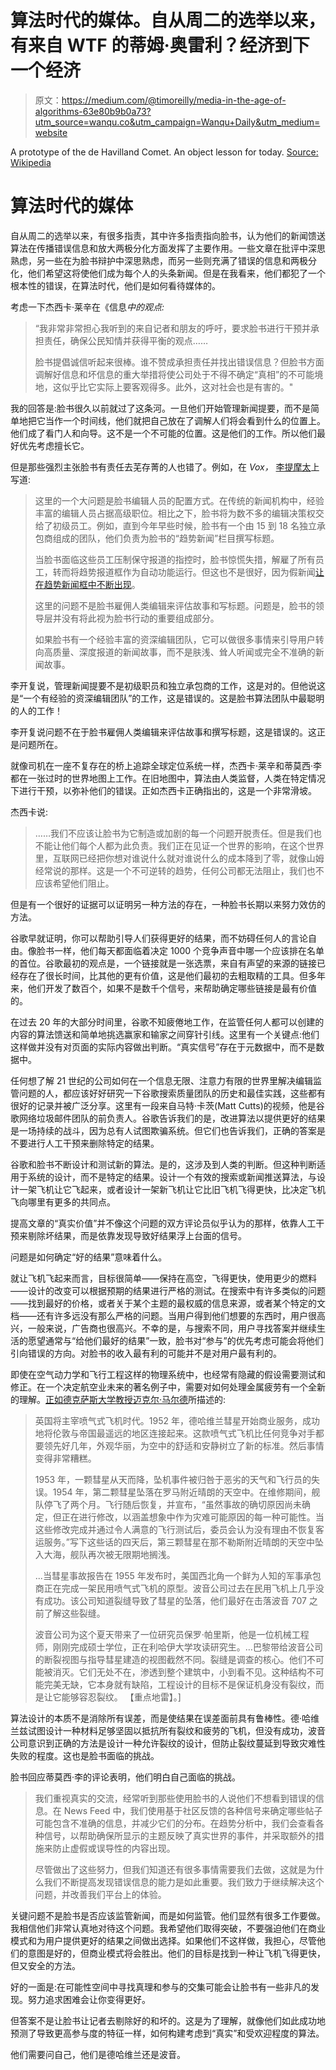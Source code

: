# 算法时代的媒体。自从周二的选举以来，有来自 WTF 的蒂姆·奥雷利？经济到下一个经济

> 原文：<https://medium.com/@timoreilly/media-in-the-age-of-algorithms-63e80b9b0a73?utm_source=wanqu.co&utm_campaign=Wanqu+Daily&utm_medium=website>



A prototype of the de Havilland Comet. An object lesson for today. [Source: Wikipedia](https://en.wikipedia.org/wiki/File:Comet_Prototype_at_Hatfield.jpg)



# 算法时代的媒体

自从周二的选举以来，有很多指责，其中许多指责指向脸书，认为他们的新闻馈送算法在传播错误信息和放大两极分化方面发挥了主要作用。一些文章在批评中深思熟虑，另一些在为脸书辩护中深思熟虑，而另一些则充满了错误的信息和两极分化，他们希望这将使他们成为每个人的头条新闻。但是在我看来，他们都犯了一个根本性的错误，在算法时代，他们是如何看待媒体的。

考虑一下杰西卡·莱辛在《信息*中的观点:*

> “我非常非常担心我听到的来自记者和朋友的呼吁，要求脸书进行干预并承担责任，确保公民知情并获得平衡的观点……
> 
> 脸书提倡诚信听起来很棒。谁不赞成承担责任并找出错误信息？但脸书方面调解好信息和坏信息的重大举措将使公司处于不得不确定“真相”的不可能境地，这似乎比它实际上要客观得多。此外，这对社会也是有害的。"

我的回答是:脸书很久以前就过了这条河。一旦他们开始管理新闻提要，而不是简单地把它当作一个时间线，他们就把自己放在了调解人们将会看到什么的位置上。他们成了看门人和向导。这不是一个不可能的位置。这是他们的工作。所以他们最好优先考虑擅长它。

但是那些强烈主张脸书有责任去芜存菁的人也错了。例如，在 *Vox，* [李提摩太](http://www.vox.com/new-money/2016/11/6/13509854/facebook-politics-news-bad)上写道:

> 这里的一个大问题是脸书编辑人员的配置方式。在传统的新闻机构中，经验丰富的编辑人员占据高级职位。相比之下，脸书将为数不多的编辑决策权交给了初级员工。例如，直到今年早些时候，脸书有一个由 15 到 18 名独立承包商组成的团队，他们负责为脸书的“趋势新闻”栏目撰写标题。
> 
> 当脸书面临这些员工压制保守报道的指控时，脸书惊慌失措，解雇了所有员工，转而将趋势报道框作为自动功能运行。但这也不是很好，因为假新闻[让](http://www.cbsnews.com/news/facebooks-trending-fail-news-section-reportedly-highlights-fake-news-on-megyn-kelly/) [在趋势新闻框中不断出现](https://www.buzzfeed.com/craigsilverman/can-facebook-trending-fight-off-fake-news)。
> 
> 这里的问题不是脸书雇佣人类编辑来评估故事和写标题。问题是，脸书的领导层并没有将此视为脸书行动的重要组成部分。
> 
> 如果脸书有一个经验丰富的资深编辑团队，它可以做很多事情来引导用户转向高质量、深度报道的新闻故事，而不是肤浅、耸人听闻或完全不准确的新闻故事。

李开复说，管理新闻提要不是初级职员和独立承包商的工作，这是对的。但他说这是“一个有经验的资深编辑团队”的工作，这是错误的。这是脸书算法团队中最聪明的人的工作！

李开复说问题不在于脸书雇佣人类编辑来评估故事和撰写标题，这是错误的。这正是问题所在。

就像司机在一座不复存在的桥上追踪全球定位系统一样，杰西卡·莱辛和蒂莫西·李都在一张过时的世界地图上工作。在旧地图中，算法由人类监督，人类在特定情况下进行干预，以弥补他们的错误。正如杰西卡正确指出的，这是一个非常滑坡。

杰西卡说:

> ……我们不应该让脸书为它制造或加剧的每一个问题开脱责任。但是我们也不能让他们每个人都为此负责。我们正在见证一个世界的影响，在这个世界里，互联网已经把你想对谁说什么就对谁说什么的成本降到了零，就像山姆经常说的那样。这是一个不可逆转的趋势，任何公司都无法阻止，我们也不应该希望他们阻止。

但是有一个很好的证据可以证明另一种方法的存在，一种脸书长期以来努力效仿的方法。

谷歌早就证明，你可以帮助引导人们获得更好的结果，而不妨碍任何人的言论自由。像脸书一样，他们每天都面临着决定 1000 个竞争声音中哪一个应该排在名单的首位。谷歌最初的观点是，一个链接就是一张选票，来自有声望的来源的链接已经存在了很长时间，比其他的更有价值，这是他们最初的去粗取精的工具。但多年来，他们开发了数百个，如果不是数千个信号，来帮助确定哪些链接是最有价值的。

在过去 20 年的大部分时间里，谷歌不知疲倦地工作，在监管任何人都可以创建的内容的算法馈送和简单地挑选赢家和输家之间穿针引线。这里有一个关键点:他们这样做并没有对页面的实际内容做出判断。“真实信号”存在于元数据中，而不是数据中。

任何想了解 21 世纪的公司如何在一个信息无限、注意力有限的世界里解决编辑监管问题的人，都应该好好研究一下谷歌搜索质量团队的历史和最佳实践，这些都有很好的记录并被广泛分享。这里有一段来自马特·卡茨(Matt Cutts)的视频，他是谷歌网络垃圾邮件团队的前负责人。谷歌告诉我们的是，改进算法以提供更好的结果是一场持续的战斗，因为总有人试图欺骗系统。但它们也告诉我们，正确的答案是不要进行人工干预来删除特定的结果。

谷歌和脸书不断设计和测试新的算法。是的，这涉及到人类的判断。但这种判断适用于系统的设计，而不是特定的结果。设计一个有效的搜索或新闻推送算法，与设计一架飞机让它飞起来，或者设计一架新飞机让它比旧飞机飞得更快，比决定飞机飞向哪里有更多的共同点。

提高文章的“真实价值”并不像这个问题的双方评论员似乎认为的那样，依靠人工干预来剔除坏结果，而是依靠发现导致好结果浮上台面的信号。

问题是如何确定“好的结果”意味着什么。

就让飞机飞起来而言，目标很简单——保持在高空，飞得更快，使用更少的燃料——设计的改变可以根据预期的结果进行严格的测试。在搜索中有许多类似的问题——找到最好的价格，或者关于某个主题的最权威的信息来源，或者某个特定的文档——还有许多远没有那么严格的问题。当用户得到他们想要的东西时，用户很高兴，一般来说，广告商也很高兴。不幸的是，与搜索不同，用户寻找答案并继续生活的愿望通常与“给他们最好的结果”一致，脸书对“参与”的优先考虑可能会将他们引向错误的方向。对脸书的收入最有利的可能并不是对用户最有利的。

即使在空气动力学和飞行工程这样的物理系统中，也经常有隐藏的假设需要测试和修正。在一个决定航空业未来的著名例子中，需要对如何处理金属疲劳有一个全新的理解。[正如德克萨斯大学教授迈克尔·马尔德](https://uteach.utexas.edu/sites/default/files/BrokenEducation2011.pdf)所描述的:

> 英国将主宰喷气式飞机时代。1952 年，德哈维兰彗星开始商业服务，成功地将伦敦与帝国最遥远的地区连接起来。这款喷气式飞机比任何竞争对手都要领先好几年，外观华丽，为空中的舒适和安静树立了新的标准。然后事情变得非常糟糕。
> 
> 1953 年，一颗彗星从天而降，坠机事件被归咎于恶劣的天气和飞行员的失误。1954 年，第二颗彗星坠落在罗马附近晴朗的天空中。在维修期间，舰队停飞了两个月。飞行随后恢复，并宣布，“虽然事故的确切原因尚未确定，但正在进行修改，以涵盖想象中作为灾难可能原因的每一种可能性。当这些修改完成并通过令人满意的飞行测试后，委员会认为没有理由不恢复客运服务。”写下这些话的四天后，第三颗彗星在那不勒斯附近晴朗的天空中坠入大海，舰队再次被无限期地搁浅。
> 
> ...当彗星事故报告在 1955 年发布时，美国西北角一个鲜为人知的军事承包商正在完成一架民用喷气式飞机的原型。波音公司过去在民用飞机上几乎没有成功。该公司知道裂缝导致了彗星的坠落，他们最好在击落波音 707 之前了解这些裂缝。
> 
> 波音公司为这个夏天带来了一位研究员保罗·帕里斯，他是一位机械工程师，刚刚完成硕士学位，正在利哈伊大学攻读研究生。…巴黎带给波音公司的断裂视图与指导彗星建造的视图截然不同。裂缝是调查的核心。他们不可能被消灭。它们无处不在，渗透到整个建筑中，小到看不见。这种结构不可能完美无缺，它本身就有缺陷，工程设计的目标不是保证机身没有裂纹，而是让它能够容忍裂纹。 【重点地雷】。]

算法设计的本质不是消除所有误差，而是使结果在误差面前具有鲁棒性。德·哈维兰兹试图设计一种材料足够坚固以抵抗所有裂纹和疲劳的飞机，但没有成功，波音公司意识到正确的方法是设计一种允许裂纹的设计，但防止裂纹蔓延到导致灾难性失败的程度。这也是脸书面临的挑战。

脸书回应蒂莫西·李的评论表明，他们明白自己面临的挑战。

> 我们重视真实的交流，经常听到那些使用脸书的人说他们不想看到错误的信息。在 News Feed 中，我们使用基于社区反馈的各种信号来确定哪些帖子可能包含不准确的信息，并减少它们的分布。在趋势分析中，我们会查看各种信号，以帮助确保所显示的主题反映了真实世界的事件，并采取额外的措施来防止虚假或误导性的内容出现。
> 
> 尽管做出了这些努力，但我们知道还有很多事情需要我们去做，这就是为什么我们不断提高发现错误信息的能力是如此重要。我们致力于继续解决这个问题，并改善我们平台上的体验。

关键问题不是脸书是否应该监管新闻，而是如何监管。他们显然有很多工作要做。我相信他们非常认真地对待这个问题。我希望他们取得突破，不要强迫他们在商业模式和为用户提供更好的结果之间做出选择。如果他们不这样做，我担心，尽管他们的意图是好的，但商业模式将会胜出。他们的目标是找到一种让飞机飞得更快，但又安全的方法。

好的一面是:在可能性空间中寻找真理和参与的交集可能会让脸书有一些非凡的发现。努力追求困难会让你变得更好。

但答案不是让脸书让记者去剔除好的和坏的。这是为了理解，就像他们如此成功地预测了导致更高参与度的特征一样，如何构建考虑到“真实”和受欢迎程度的算法。

他们需要问自己，他们是德哈维兰还是波音。